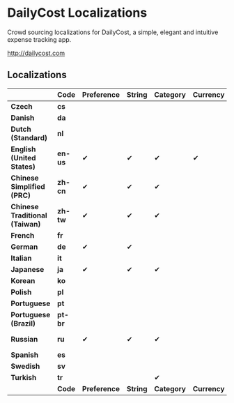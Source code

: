 DailyCost Localizations
=======================

Crowd sourcing localizations for DailyCost, a simple, elegant and intuitive expense tracking app.

http://dailycost.com


## Localizations
|                                   | Code      | Preference     | String     | Category     | Currency     | Since        | Contributors                        |
|:----------------------------------|:----------|:---------------|:-----------|:-------------|:-------------|:-------------|:------------------------------------|
| **Czech**                         | **cs**    |                |            |              |              |              |                                     |
| **Danish**                        | **da**    |                |            |              |              |              |                                     |
| **Dutch (Standard)**              | **nl**    |                |            |              |              |              |                                     |
| **English (United States)**       | **en-us** | &#10004;       | &#10004;   | &#10004;     | &#10004;     | v1.0         | Guopeng Liang                       |
| **Chinese Simplified (PRC)**      | **zh-cn** | &#10004;       | &#10004;   | &#10004;     |              | v1.1.0       | Guopeng Liang                       |
| **Chinese Traditional (Taiwan)**  | **zh-tw** | &#10004;       | &#10004;   | &#10004;     |              | v1.4.0       | Ken                                 |
| **French**                        | **fr**    |                |            |              |              |              |                                     |
| **German**                        | **de**    | &#10004;       | &#10004;   |              |              | **v1.NEXT**  |                                     |
| **Italian**                       | **it**    |                |            |              |              |              |                                     |
| **Japanese**                      | **ja**    | &#10004;       | &#10004;   | &#10004;     |              | v1.4.0       |                                     |
| **Korean**                        | **ko**    |                |            |              |              |              |                                     |
| **Polish**                        | **pl**    |                |            |              |              |              |                                     |
| **Portuguese**                    | **pt**    |                |            |              |              |              |                                     |
| **Portuguese (Brazil)**           | **pt-br** |                |            |              |              |              |                                     |
| **Russian**                       | **ru**    | &#10004;       | &#10004;   | &#10004;     |              | **v1.NEXT**  | Vladimir Lybensky                   |
| **Spanish**                       | **es**    |                |            |              |              |              |                                     |
| **Swedish**                       | **sv**    |                |            |              |              |              |                                     |
| **Turkish**                       | **tr**    |                |            | &#10004;     |              |              |                                     |
|                                   | **Code**  | **Preference** | **String** | **Category** | **Currency** | **Since**    | **Contributors**                    |
